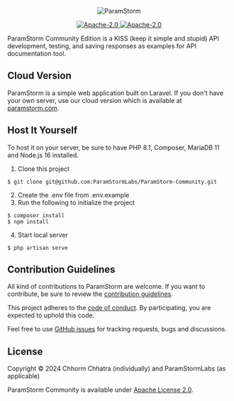 <p align="center">
  <picture>
    <source media="(prefers-color-scheme: dark)" srcset="https://i.ibb.co/f8jVtLg/Param-Storm-Long-Logo-Dark-Mode.png">
    <source media="(prefers-color-scheme: light)" srcset="https://i.ibb.co/CK552dz/Param-Storm-Long-Logo.png">
    <img alt="ParamStorm" src="https://i.ibb.co/CK552dz/Param-Storm-Long-Logo.png" style="max-width: 100%;">
  </picture>
</p>
<p align="center">
 <a href="https://github.com/ParamStormLabs/ParamStorm-Community/blob/main/LICENSE">
   <img alt="Apache-2.0" src="https://img.shields.io/badge/license-Apache--2.0-blue">
 </a>
 <a href="https://github.com/ParamStormLabs/ParamStorm-Community/blob/main/LICENSE">
   <img alt="Apache-2.0" src="https://img.shields.io/badge/contributions-Please-teal">
 </a>
</p>

ParamStorm Community Edition is a KISS (keep it simple and stupid) API development, testing, and saving responses as examples for API documentation tool.

## Cloud Version
ParamStorm is a simple web application built on Laravel. If you don't have your own server, use our cloud version which is available at [paramstorm.com](https://paramstorm.com/landing).

## Host It Yourself
To host it on your server, be sure to have PHP 8.1, Composer, MariaDB 11 and Node.js 16 installed.

1. Clone this project
```
$ git clone git@github.com:ParamStormLabs/ParamStorm-Community.git
```
2. Create the .env file from .env.example
3. Run the following to initialize the project
```
$ composer install
$ npm install
```
4. Start local server
```
$ php artisan serve
```

## Contribution Guidelines

All kind of contributions to ParamStorm are welcome. If you want to contribute, be sure to review the [contribution guidelines](CONTRIBUTING.md). 

This project adheres to the
[code of conduct](CODE_OF_CONDUCT.md). By participating, you are expected to
uphold this code. 

Feel free to use [GitHub issues](https://github.com/ParamStormLabs/ParamStorm-Community/issues) for
tracking requests, bugs and discussions.

## License
Copyright © 2024 Chhorm Chhatra (individually) and ParamStormLabs (as applicable)

ParamStorm Community is available under [Apache License 2.0](https://github.com/ParamStormLabs/ParamStorm-Community/blob/main/LICENSE).


